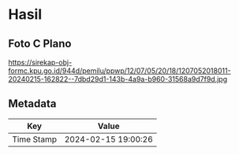 # Hasil

## Foto C Plano

https://sirekap-obj-formc.kpu.go.id/944d/pemilu/ppwp/12/07/05/20/18/1207052018011-20240215-162822--7dbd29d1-143b-4a9a-b960-31568a9d7f9d.jpg


## Metadata

| Key        | Value               |
| ---------- | ------------------- |
| Time Stamp | 2024-02-15 19:00:26 |



